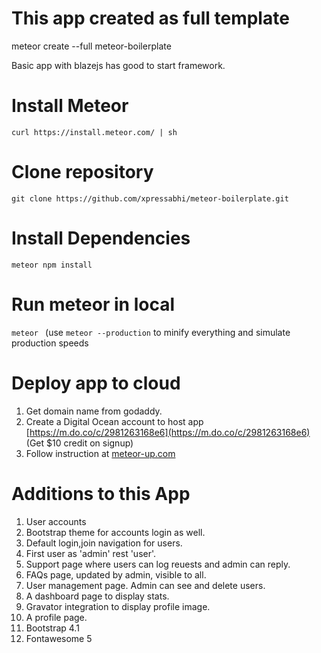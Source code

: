 # This app created as full template

meteor create --full meteor-boilerplate

Basic app with blazejs has good to start framework.

# Install Meteor
```curl https://install.meteor.com/ | sh```

# Clone repository
```git clone https://github.com/xpressabhi/meteor-boilerplate.git```

# Install Dependencies
```meteor npm install```

# Run meteor in local
```meteor ```
(use ```meteor --production``` to minify everything and simulate production speeds

# Deploy app to cloud

1. Get domain name from godaddy.
2. Create a Digital Ocean account to host app
[https://m.do.co/c/2981263168e6](https://m.do.co/c/2981263168e6) (Get $10 credit on signup)
3. Follow instruction at [meteor-up.com](http://meteor-up.com/)

# Additions to this App
1. User accounts
2. Bootstrap theme for accounts login as well.
3. Default login,join navigation for users.
4. First user as 'admin' rest 'user'.
5. Support page where users can log reuests and admin can reply.
6. FAQs page, updated by admin, visible to all.
7. User management page. Admin can see and delete users.
8. A dashboard page to display stats.
9. Gravator integration to display profile image.
10. A profile page.
11. Bootstrap 4.1
12. Fontawesome 5
